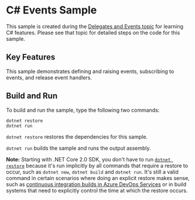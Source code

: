 # C# Events Sample

This sample is created during the [Delegates and Events topic](https://docs.microsoft.com/dotnet/csharp/delegates-events)
for learning C# features. Please see that topic for detailed steps on the code
for this sample.

## Key Features

This sample demonstrates defining and raising events, subscribing to
events, and release event handlers.

## Build and Run

To build and run the sample, type the following two commands:

```dotnetcli
dotnet restore
dotnet run
```

`dotnet restore` restores the dependencies for this sample.

`dotnet run` builds the sample and runs the output assembly.

**Note:** Starting with .NET Core 2.0 SDK, you don't have to run [`dotnet restore`](https://docs.microsoft.com/dotnet/core/tools/dotnet-restore) because it's run implicitly by all commands that require a restore to occur, such as `dotnet new`, `dotnet build` and `dotnet run`.
It's still a valid command in certain scenarios where doing an explicit restore makes sense, such as [continuous integration builds in Azure DevOps Services](https://docs.microsoft.com/azure/devops/build-release/apps/aspnet/build-aspnet-core) or in build systems that need to explicitly control the time at which the restore occurs.
